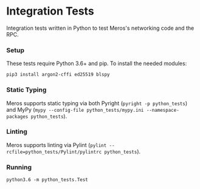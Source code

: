# Integration Tests

Integration tests written in Python to test Meros's networking code and the RPC.

### Setup

These tests require Python 3.6+ and pip. To install the needed modules:

`pip3 install argon2-cffi ed25519 blspy`

### Static Typing

Meros supports static typing via both Pyright (`pyright -p python_tests`) and MyPy (`mypy --config-file python_tests/mypy.ini --namespace-packages python_tests`).

### Linting

Meros supports linting via Pylint (`pylint --rcfile=python_tests/Pylint/pylintrc python_tests`).

### Running

`python3.6 -m python_tests.Test`
